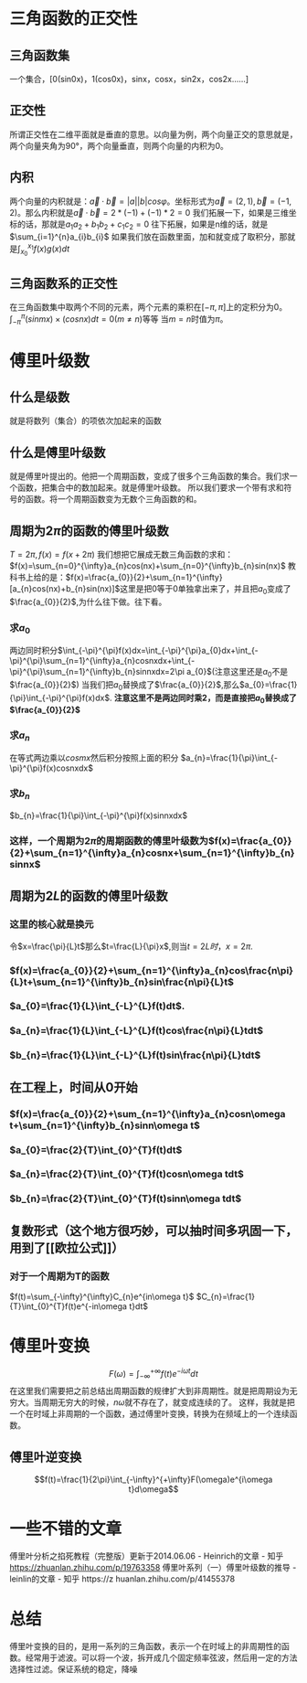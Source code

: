 # 三角函数的正交性

## 三角函数集
一个集合，[0(sin0x)，1(cos0x)，sinx，cosx，sin2x，cos2x......]

## 正交性
所谓正交性在二维平面就是垂直的意思。以向量为例，两个向量正交的意思就是，两个向量夹角为90°，两个向量垂直，则两个向量的内积为0。

## 内积
两个向量的内积就是：$\vec{a}\cdot\vec{b}=|a||b|cos\varphi$。坐标形式为$\vec{a}=(2,1),\vec{b}=(-1,2)$。那么内积就是$\vec{a}\cdot\vec{b}=2*(-1)+(-1)*2=0$
我们拓展一下，如果是三维坐标的话，那就是$a_{1}a_{2}+b_{1}b_{2}+c_{1}c_{2}=0$
往下拓展，如果是n维的话，就是$\sum_{i=1}^{n}a_{i}b_{i}$
如果我们放在函数里面，加和就变成了取积分，那就是$\int_{x_{0}}^{x_{1}}f(x)g(x)dt$

## 三角函数系的正交性
在三角函数集中取两个不同的元素，两个元素的乘积在$[-\pi,\pi]$上的定积分为0。
$\int_{-\pi}^{\pi}(sinmx)\times(cosnx)dt=0(m \ne n)$等等
当$m = n$时值为$\pi$。

# 傅里叶级数
## 什么是级数
就是将数列（集合）的项依次加起来的函数
## 什么是傅里叶级数
就是傅里叶提出的。他把一个周期函数，变成了很多个三角函数的集合。我们求一个函数，把集合中的数加起来。就是傅里叶级数。
所以我们要求一个带有求和符号的函数。将一个周期函数变为无数个三角函数的和。
## 周期为$2\pi$的函数的傅里叶级数
$T=2\pi,f(x)=f(x+2\pi)$
我们想把它展成无数三角函数的求和：$f(x)=\sum_{n=0}^{\infty}a_{n}cos(nx)+\sum_{n=0}^{\infty}b_{n}sin(nx)$
教科书上给的是：$f(x)=\frac{a_{0}}{2}+\sum_{n=1}^{\infty}[a_{n}cos(nx)+b_{n}sin(nx)]$这里是把0等于0单独拿出来了，并且把$a_{0}$变成了$\frac{a_{0}}{2}$,为什么往下做。往下看。
### 求$a_{0}$
两边同时积分$\int_{-\pi}^{\pi}f(x)dx=\int_{-\pi}^{\pi}a_{0}dx+\int_{-\pi}^{\pi}\sum_{n=1}^{\infty}a_{n}cosnxdx+\int_{-\pi}^{\pi}\sum_{n=1}^{\infty}b_{n}sinnxdx=2\pi a_{0}$(注意这里还是$a_{0}$不是$\frac{a_{0}}{2}$)
当我们把$a_{0}$替换成了$\frac{a_{0}}{2}$,那么$a_{0}=\frac{1}{\pi}\int_{-\pi}^{\pi}f(x)dx$.
**注意这里不是两边同时乘2，而是直接把$a_{0}$替换成了$\frac{a_{0}}{2}$**
### 求$a_{n}$
在等式两边乘以$cosmx$然后积分按照上面的积分
$a_{n}=\frac{1}{\pi}\int_{-\pi}^{\pi}f(x)cosnxdx$
### 求$b_{n}$
$b_{n}=\frac{1}{\pi}\int_{-\pi}^{\pi}f(x)sinnxdx$
### 这样，一个周期为$2\pi$的周期函数的傅里叶级数为$f(x)=\frac{a_{0}}{2}+\sum_{n=1}^{\infty}a_{n}cosnx+\sum_{n=1}^{\infty}b_{n}sinnx$
## 周期为$2L$的函数的傅里叶级数
### 这里的核心就是换元
令$x=\frac{\pi}{L}t$那么$t=\frac{L}{\pi}x$,则当$t=2L时，x=2\pi$.
### $f(x)=\frac{a_{0}}{2}+\sum_{n=1}^{\infty}a_{n}cos\frac{n\pi}{L}t+\sum_{n=1}^{\infty}b_{n}sin\frac{n\pi}{L}t$
### $a_{0}=\frac{1}{L}\int_{-L}^{L}f(t)dt$.
### $a_{n}=\frac{1}{L}\int_{-L}^{L}f(t)cos\frac{n\pi}{L}tdt$
### $b_{n}=\frac{1}{L}\int_{-L}^{L}f(t)sin\frac{n\pi}{L}tdt$
## 在工程上，时间从0开始
### $f(x)=\frac{a_{0}}{2}+\sum_{n=1}^{\infty}a_{n}cosn\omega t+\sum_{n=1}^{\infty}b_{n}sinn\omega t$
### $a_{0}=\frac{2}{T}\int_{0}^{T}f(t)dt$
### $a_{n}=\frac{2}{T}\int_{0}^{T}f(t)cosn\omega tdt$
### $b_{n}=\frac{2}{T}\int_{0}^{T}f(t)sinn\omega tdt$
## 复数形式（这个地方很巧妙，可以抽时间多巩固一下，用到了[[欧拉公式]]）
### 对于一个周期为T的函数
$f(t)=\sum_{-\infty}^{\infty}C_{n}e^{in\omega t}$
$C_{n}=\frac{1}{T}\int_{0}^{T}f(t)e^{-in\omega t}dt$
# 傅里叶变换
$$F(\omega)=\int_{-\infty}^{+\infty}f(t)e^{-i\omega t}dt$$
在这里我们需要把之前总结出周期函数的规律扩大到非周期性。就是把周期设为无穷大。当周期无穷大的时候，$n\omega$就不存在了，就变成连续的了。
这样，我就是把一个在时域上非周期的一个函数，通过傅里叶变换，转换为在频域上的一个连续函数。
## 傅里叶逆变换
$$f(t)=\frac{1}{2\pi}\int_{-\infty}^{+\infty}F(\omega)e^{i\omega t}d\omega$$
# 一些不错的文章
傅里叶分析之掐死教程（完整版）更新于2014.06.06 - Heinrich的文章 - 知乎 https://zhuanlan.zhihu.com/p/19763358
傅里叶系列（一）傅里叶级数的推导 - leinlin的文章 - 知乎 https://z
huanlan.zhihu.com/p/41455378
# 总结
傅里叶变换的目的，是用一系列的三角函数，表示一个在时域上的非周期性的函数。经常用于滤波。可以将一个波，拆开成几个固定频率弦波，然后用一定的方法选择性过滤。保证系统的稳定，降噪